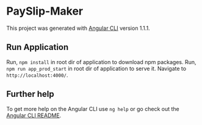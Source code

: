# PaySlip-Maker

This project was generated with [Angular CLI](https://github.com/angular/angular-cli) version 1.1.1.

## Run Application

Run, `npm install` in root dir of application to download npm packages.
Run, `npm run app_prod_start` in root dir of application to serve it. Navigate to `http://localhost:4000/`.

## Further help

To get more help on the Angular CLI use `ng help` or go check out the [Angular CLI README](https://github.com/angular/angular-cli/blob/master/README.md).
